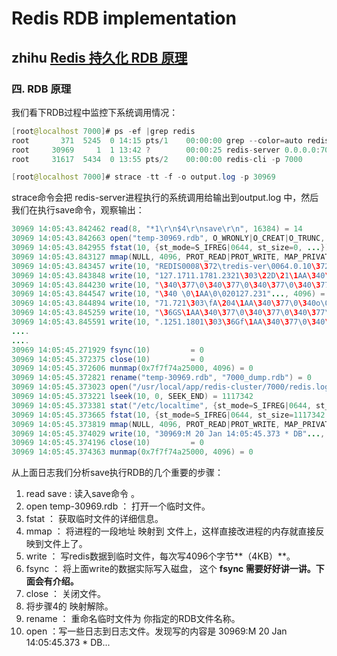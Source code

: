 # Redis  RDB implementation



## zhihu [Redis 持久化 RDB 原理](https://zhuanlan.zhihu.com/p/345233479)



### 四. RDB 原理

我们看下RDB过程中监控下系统调用情况：

```java
[root@localhost 7000]# ps -ef |grep redis
root       371  5245  0 14:15 pts/1    00:00:00 grep --color=auto redis
root     30969     1  1 13:42 ?        00:00:25 redis-server 0.0.0.0:7000
root     31617  5434  0 13:55 pts/2    00:00:00 redis-cli -p 7000

[root@localhost 7000]# strace -tt -f -o output.log -p 30969
```

strace命令会把 redis-server进程执行的系统调用给输出到output.log 中，然后我们在执行save命令，观察输出：

```java
30969 14:05:43.842462 read(8, "*1\r\n$4\r\nsave\r\n", 16384) = 14
30969 14:05:43.842663 open("temp-30969.rdb", O_WRONLY|O_CREAT|O_TRUNC, 0666) = 10
30969 14:05:43.842955 fstat(10, {st_mode=S_IFREG|0644, st_size=0, ...}) = 0
30969 14:05:43.843127 mmap(NULL, 4096, PROT_READ|PROT_WRITE, MAP_PRIVATE|MAP_ANONYMOUS, -1, 0) = 0x7f7f74a25000
30969 14:05:43.843457 write(10, "REDIS0008\372\tredis-ver\0064.0.10\372\nred"..., 4096) = 4096
30969 14:05:43.843848 write(10, "127.1711.1781.2321\303\22D\21\1AA\340\377\0\340\377\0\340"..., 4096) = 4096
30969 14:05:43.844230 write(10, "\340\377\0\340\377\0\340\377\0\340\377\0\340\377\0\340\377\0\340\377\0\340\377\0\340\377\0\340\377\0\340\377"..., 4096) = 4096
30969 14:05:43.844547 write(10, "\340 \0\1AA\0\020127.231"..., 4096) = 4096
30969 14:05:43.844894 write(10, "71.721\303\fA\204\1AA\340\377\0\340o\0\1AA\0\020127.1691"..., 4096) = 4096
30969 14:05:43.845259 write(10, "\36GS\1AA\340\377\0\340\377\0\340\377\0\340\377\0\340\377\0\340\377\0\340\377\0\340\16\0\1A"..., 4096) = 4096
30969 14:05:43.845591 write(10, ".1251.1801\303\36Gf\1AA\340\377\0\340\377\0\340\377\0\340\377\0\340\377\0"..., 4096) = 4096
....
....
30969 14:05:45.271929 fsync(10)         = 0
30969 14:05:45.372375 close(10)         = 0
30969 14:05:45.372606 munmap(0x7f7f74a25000, 4096) = 0
30969 14:05:45.372821 rename("temp-30969.rdb", "7000_dump.rdb") = 0
30969 14:05:45.373023 open("/usr/local/app/redis-cluster/7000/redis.log", O_WRONLY|O_CREAT|O_APPEND, 0666) = 10
30969 14:05:45.373221 lseek(10, 0, SEEK_END) = 1117342
30969 14:05:45.373381 stat("/etc/localtime", {st_mode=S_IFREG|0644, st_size=528, ...}) = 0
30969 14:05:45.373665 fstat(10, {st_mode=S_IFREG|0644, st_size=1117342, ...}) = 0
30969 14:05:45.373819 mmap(NULL, 4096, PROT_READ|PROT_WRITE, MAP_PRIVATE|MAP_ANONYMOUS, -1, 0) = 0x7f7f74a25000
30969 14:05:45.374029 write(10, "30969:M 20 Jan 14:05:45.373 * DB"..., 47) = 47
30969 14:05:45.374196 close(10)         = 0
30969 14:05:45.374363 munmap(0x7f7f74a25000, 4096) = 0
```

从上面日志我们分析save执行RDB的几个重要的步骤：

1. read save : 读入save命令 。
2. open temp-30969.rdb ： 打开一个临时文件。
3. fstat ： 获取临时文件的详细信息。
4. mmap ： 将进程的一段地址 映射到 文件上，这样直接改进程的内存就直接反映到文件上了。
5. write ： 写redis数据到临时文件，每次写4096个字节**（4KB）**。
6. fsync ： 将上面write的数据实际写入磁盘， 这个 **fsync 需要好好讲一讲。下面会有介绍。**
7. close ： 关闭文件。
8. 将步骤4的 映射解除。
9. rename ： 重命名临时文件为 你指定的RDB文件名称。
10. open ：写一些日志到日志文件。发现写的内容是 30969:M 20 Jan 14:05:45.373 * DB...
